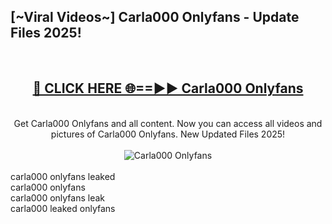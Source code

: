 <h2>[~Viral Videos~] Carla000 Onlyfans - Update Files 2025!</h2>
<br>
<div align="center">
<h2><a href="https://betterlinks.top/A2PfLJ" rel="nofollow">🔴 CLICK HERE 🌐==►► Carla000 Onlyfans</a></h2>
<br>
Get Carla000 Onlyfans and all content. Now you can access all videos and pictures of Carla000 Onlyfans. New Updated Files 2025!
<br>
<br>
<a href="https://betterlinks.top/A2PfLJ" rel="nofollow" data-target="animated-image.originalLink"><img src="https://i.ibb.co.com/WyWwxjT/player-gif2.gif" alt="Carla000 Onlyfans" style="max-width: 100%; display: inline-block;" data-target="animated-image.originalImage"></a>
</div>
<br>
carla000 onlyfans leaked<br>
carla000 onlyfans<br>
carla000 onlyfans leak<br>
carla000 leaked onlyfans